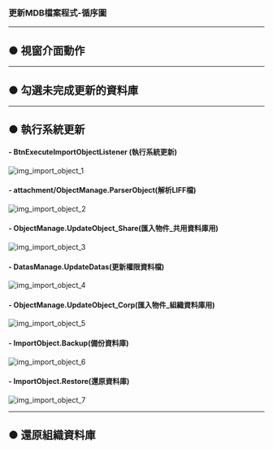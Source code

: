 ### <div id="flowchart">更新MDB檔案程式-循序圖</div>

---
## <div id="view">● 視窗介面動作 </div>

---
## <div id="check-db-in-no-update">● 勾選未完成更新的資料庫 </div>

---
## <div id="execute-import-object">● 執行系統更新 </div>
#### - BtnExecuteImportObjectListener (執行系統更新)
![img_import_object_1]

#### - attachment/ObjectManage.ParserObject(解析LIFF檔)
![img_import_object_2]

#### - ObjectManage.UpdateObject_Share(匯入物件_共用資料庫用)
![img_import_object_3]

#### - DatasManage.UpdateDatas(更新權限資料檔)
![img_import_object_4]

#### - ObjectManage.UpdateObject_Corp(匯入物件_組織資料庫用)
![img_import_object_5]


#### - ImportObject.Backup(備份資料庫)
![img_import_object_6]

#### - ImportObject.Restore(還原資料庫)
![img_import_object_7]



---
## <div id="restore-db">● 還原組織資料庫 </div>











[img_import_object_1]:attachment/BtnExecuteImportObjectListener(執行系統更新).jpg 
[img_import_object_2]:attachment/ObjectManage.ParserObject(解析LIFF檔).jpg
[img_import_object_3]:attachment/ObjectManage.UpdateObject_Share(匯入物件_共用資料庫用).jpg
[img_import_object_4]:attachment/DatasManage.UpdateDatas(更新權限資料檔).jpg
[img_import_object_5]:attachment/ObjectManage.UpdateObject_Corp(匯入物件_組織資料庫用).jpg

[img_import_object_6]:attachment/ImportObject.Backup(備份資料庫).jpg
[img_import_object_7]:attachment/ImportObject.Restore(還原資料庫).jpg


